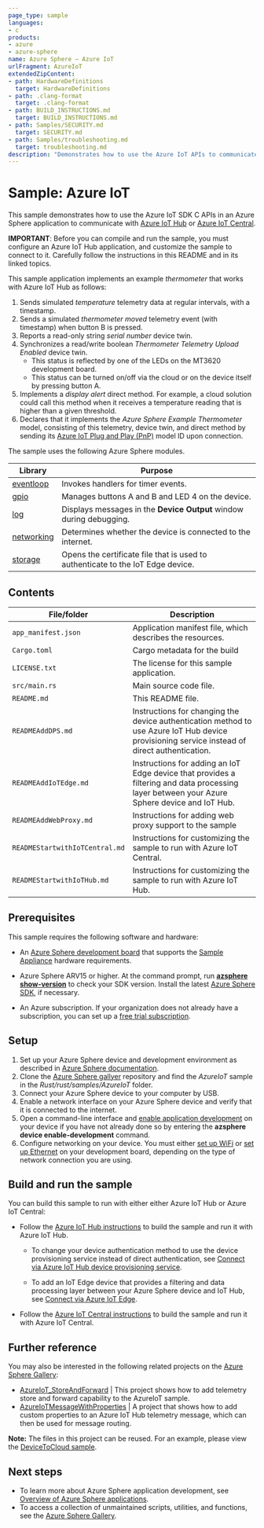 ```yaml
---
page_type: sample
languages:
- c
products:
- azure
- azure-sphere
name: Azure Sphere – Azure IoT
urlFragment: AzureIoT
extendedZipContent:
- path: HardwareDefinitions
  target: HardwareDefinitions
- path: .clang-format
  target: .clang-format
- path: BUILD_INSTRUCTIONS.md
  target: BUILD_INSTRUCTIONS.md
- path: Samples/SECURITY.md
  target: SECURITY.md
- path: Samples/troubleshooting.md
  target: troubleshooting.md
description: "Demonstrates how to use the Azure IoT APIs to communicate with Azure IoT Central or Azure IoT Hub."
---
```


# Sample: Azure IoT

This sample demonstrates how to use the Azure IoT SDK C APIs in an Azure Sphere application to communicate with [Azure IoT Hub](https://learn.microsoft.com/azure/iot-fundamentals/iot-introduction) or [Azure IoT Central](https://learn.microsoft.com/azure/iot-central/core/overview-iot-central).

**IMPORTANT**: Before you can compile and run the sample, you must configure an Azure IoT Hub application, and customize the sample to connect to it. Carefully follow the instructions in this README and in its linked topics.

This sample application implements an example *thermometer* that works with Azure IoT Hub as follows:

1. Sends simulated *temperature* telemetry data at regular intervals, with a timestamp.
1. Sends a simulated *thermometer moved* telemetry event (with timestamp) when button B is pressed.
1. Reports a read-only string *serial number* device twin.
1. Synchronizes a read/write boolean *Thermometer Telemetry Upload Enabled* device twin.
   - This status is reflected by one of the LEDs on the MT3620 development board.
   - This status can be turned on/off via the cloud or on the device itself by pressing button A.
1. Implements a *display alert* direct method. For example, a cloud solution could call this method when it receives a temperature reading that is higher than a given threshold.
1. Declares that it implements the *Azure Sphere Example Thermometer* model, consisting of this telemetry, device twin, and direct method by sending its [Azure IoT Plug and Play (PnP)](https://learn.microsoft.com/azure/iot-pnp/overview-iot-plug-and-play) model ID upon connection.

The sample uses the following Azure Sphere modules.

| Library | Purpose |
|---------|---------|
| [eventloop](https://learn.microsoft.com/azure-sphere/reference/applibs-reference/applibs-eventloop/eventloop-overview) | Invokes handlers for timer events. |
| [gpio](https://learn.microsoft.com/azure-sphere/reference/applibs-reference/applibs-gpio/gpio-overview) | Manages buttons A and B and LED 4 on the device. |
| [log](https://learn.microsoft.com/azure-sphere/reference/applibs-reference/applibs-log/log-overview) | Displays messages in the **Device Output** window during debugging. |
| [networking](https://learn.microsoft.com/azure-sphere/reference/applibs-reference/applibs-networking/networking-overview) | Determines whether the device is connected to the internet. |
| [storage](https://learn.microsoft.com/azure-sphere/reference/applibs-reference/applibs-storage/storage-overview) | Opens the certificate file that is used to authenticate to the IoT Edge device. |

## Contents

| File/folder                    | Description |
|--------------------------------|-------------|
| `app_manifest.json`            | Application manifest file, which describes the resources. |
| `Cargo.toml`               | Cargo metadata for the build |
| `LICENSE.txt`                  | The license for this sample application. |
| `src/main.rs`                       | Main source code file. |
| `README.md`                    | This README file. |
| `READMEAddDPS.md`              | Instructions for changing the device authentication method to use Azure IoT Hub device provisioning service instead of direct authentication. |
| `READMEAddIoTEdge.md`          | Instructions for adding an IoT Edge device that provides a filtering and data processing layer between your Azure Sphere device and IoT Hub. |
| `READMEAddWebProxy.md`          | Instructions for adding web proxy support to the sample |
| `READMEStartwithIoTCentral.md` | Instructions for customizing the sample to run with Azure IoT Central. |
| `READMEStartwithIoTHub.md`     | Instructions for customizing the sample to run with Azure IoT Hub. |

## Prerequisites

This sample requires the following software and hardware:

- An [Azure Sphere development board](https://aka.ms/azurespheredevkits) that supports the [Sample Appliance](../../HardwareDefinitions) hardware requirements.

- Azure Sphere ARV15 or higher. At the command prompt, run [**azsphere show-version**](https://learn.microsoft.com/azure-sphere/reference/azsphere-show-version) to check your SDK version. Install the latest [Azure Sphere SDK](https://learn.microsoft.com/azure-sphere/install/install-sdk), if necessary.

- An Azure subscription. If your organization does not already have a subscription, you can set up a [free trial subscription](https://azure.microsoft.com/free/?v=17.15).

## Setup

1. Set up your Azure Sphere device and development environment as described in [Azure Sphere documentation](https://learn.microsoft.com/azure-sphere/install/overview).
1. Clone the [Azure Sphere gallyer](https://github.com/Azure/azure-sphere-gallery) repository and find the *AzureIoT* sample in the *Rust/rust/samples/AzureIoT* folder.
1. Connect your Azure Sphere device to your computer by USB.
1. Enable a network interface on your Azure Sphere device and verify that it is connected to the internet.
1. Open a command-line interface and [enable application development](https://learn.microsoft.com/azure-sphere/reference/azsphere-device#enable-development) on your device if you have not already done so by entering the **azsphere device enable-development** command.
1. Configure networking on your device. You must either [set up WiFi](https://learn.microsoft.com/azure-sphere/install/configure-wifi#set-up-wi-fi-on-your-azure-sphere-device) or [set up Ethernet](https://learn.microsoft.com/azure-sphere/network/connect-ethernet) on your development board, depending on the type of network connection you are using.

## Build and run the sample

You can build this sample to run with either either Azure IoT Hub or Azure IoT Central:

- Follow the [Azure IoT Hub instructions](./READMEStartWithIoTHub.md) to build the sample and run it with Azure IoT Hub.

   - To change your device authentication method to use the device provisioning service instead of direct authentication, see [Connect via Azure IoT Hub device provisioning service](./READMEAddDPS.md).

   - To add an IoT Edge device that provides a filtering and data processing layer between your Azure Sphere device and IoT Hub, see [Connect via Azure IoT Edge](./READMEAddIoTEdge.md).

- Follow the [Azure IoT Central instructions](./READMEStartWithIoTCentral.md) to build the sample and run it with Azure IoT Central.

## Further reference
You may also be interested in the following related projects on the [Azure Sphere Gallery](https://github.com/Azure/azure-sphere-gallery):

- [AzureIoT_StoreAndForward](https://github.com/Azure/azure-sphere-gallery/blob/main/AzureIoT_StoreAndForward) | This project shows how to add telemetry store and forward capability to the AzureIoT sample.
- [AzureIoTMessageWithProperties](https://github.com/Azure/azure-sphere-gallery/blob/main/AzureIoTMessageWithProperties) | A project that shows how to add custom properties to an Azure IoT Hub telemetry message, which can then be used for message routing.

**Note:** The files in this project can be reused. For an example, please view the [DeviceToCloud sample](https://github.com/Azure/azure-sphere-samples/tree/main/Samples/DeviceToCloud/ExternalMcuLowPower/AzureSphere_HighLevelApp/azure_iot).

## Next steps

- To learn more about Azure Sphere application development, see [Overview of Azure Sphere applications](https://learn.microsoft.com/azure-sphere/app-development/applications-overview).
- To access a collection of unmaintained scripts, utilities, and functions, see the [Azure Sphere Gallery](https://github.com/Azure/azure-sphere-gallery#azure-sphere-gallery).
